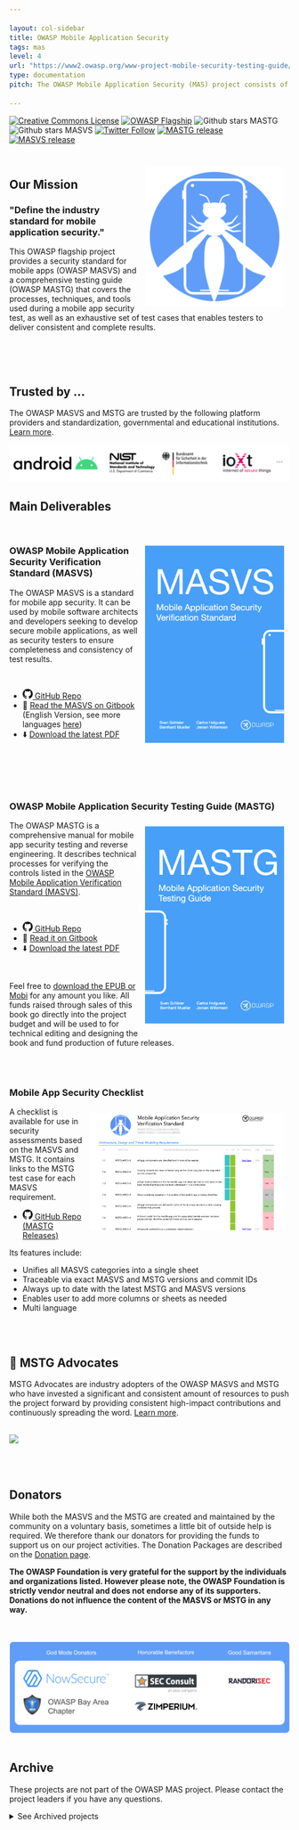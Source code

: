 ```yaml
---

layout: col-sidebar
title: OWASP Mobile Application Security
tags: mas
level: 4
url: "https://www2.owasp.org/www-project-mobile-security-testing-guide/"
type: documentation
pitch: The OWASP Mobile Application Security (MAS) project consists of a series of documents that establish a security standard for mobile apps and a comprehensive testing guide that covers the processes, techniques, and tools used during a mobile application security assessment, as well as an exhaustive set of test cases that enables testers to deliver consistent and complete results.

---
```

[![Creative Commons License](https://licensebuttons.net/l/by-sa/4.0/88x31.png)](https://creativecommons.org/licenses/by-sa/4.0/ "CC BY-SA 4.0")
[![OWASP Flagship](https://img.shields.io/badge/owasp-flagship%20project-48A646.svg)](https://www.owasp.org/index.php/Category:OWASP_Project#tab=Project_Inventory)
![Github stars MASTG](https://img.shields.io/github/stars/OWASP/owasp-mstg?label=Stars%20MSTG&style=social)
![Github stars MASVS](https://img.shields.io/github/stars/OWASP/owasp-masvs?label=Stars%20MASVS&style=social)
[![Twitter Follow](https://img.shields.io/twitter/follow/OWASP_MSTG.svg?style=social&label=Follow)](https://twitter.com/OWASP_MSTG)
[![MASTG release](https://img.shields.io/github/v/release/OWASP/owasp-mstg?label=MSTG%20release%20version)](https://github.com/OWASP/owasp-mstg/releases)
[![MASVS release](https://img.shields.io/github/v/release/OWASP/owasp-masvs?label=MASVS%20release%20version)](https://github.com/OWASP/owasp-masvs/releases)

<br>

<img align="right" style="padding: 10px;" width="250px" src="assets/images/logo_circle.png" />

## Our Mission

### "Define the industry standard for mobile application security."

This OWASP flagship project provides a security standard for mobile apps (OWASP MASVS) and a comprehensive testing guide (OWASP MASTG) that covers the processes, techniques, and tools used during a mobile app security test, as well as an exhaustive set of test cases that enables testers to deliver consistent and complete results.

<br><br><br>

## Trusted by ...

The OWASP MASVS and MSTG are trusted by the following platform providers and standardization, governmental and educational institutions. [Learn more](https://github.com/OWASP/owasp-mstg/blob/master/Document/0x02b-MASVS-MSTG-Adoption.md).

<a href="https://github.com/OWASP/owasp-mstg/blob/master/Document/0x02b-MASVS-MSTG-Adoption.md">
<img src="assets/images/trusted-by-logos.png"/>
</a>

<br>

## Main Deliverables

<br>

<a href="https://github.com/OWASP/owasp-masvs/discussions/categories/big-masvs-refactoring"><img align="right" style="padding: 10px;" width="250px" src="assets/images/masvs-cover.png"></a>

### OWASP Mobile Application Security Verification Standard (MASVS)

The OWASP MASVS is a standard for mobile app security. It can be used by mobile software architects and developers seeking to develop secure mobile applications, as well as security testers to ensure completeness and consistency of test results.

<br>

- <a href="https://github.com/OWASP/owasp-masvs/"><img src="assets/images/GitHub_logo.png" width="18px"> GitHub Repo</a>
- 📖 [Read the MASVS on Gitbook](https://mobile-security.gitbook.io/masvs/) (English Version, see more languages [here](https://github.com/OWASP/owasp-masvs#masvs-translations))
- ⬇️ [Download the latest PDF](https://github.com/OWASP/owasp-masvs/releases/latest)

<br><br><br><br>

### OWASP Mobile Application Security Testing Guide (MASTG)

<img align="right" style="padding: 10px;" width="250px" src="assets/images/mastg-cover.png" />

The OWASP MASTG is a comprehensive manual for mobile app security testing and reverse engineering. It describes technical processes for verifying the controls listed in the [OWASP Mobile Application Verification Standard (MASVS)](https://github.com/OWASP/owasp-masvs).

<br>

- <a href="https://github.com/OWASP/owasp-mstg/"><img src="assets/images/GitHub_logo.png" width="18px"> GitHub Repo</a>
- 📖 [Read it on Gitbook](https://mobile-security.gitbook.io/mobile-security-testing-guide/)
- ⬇️ [Download the latest PDF](https://github.com/OWASP/owasp-mstg/releases/latest)

<br>

Feel free to [download the EPUB or Mobi](https://leanpub.com/mobile-security-testing-guide) for any amount you like. All funds raised through sales of this book go directly into the project budget and will be used to for technical editing and designing the book and fund production of future releases.

<br><br>

### Mobile App Security Checklist

<img align="right" style="padding: 10px;" width="350px" src="assets/images/checklist_en_filled.png" />

A checklist is available for use in security assessments based on the MASVS and MSTG. It contains links to the MSTG test case for each MASVS requirement.

- <a href="https://github.com/OWASP/owasp-mstg/releases/latest"><img src="assets/images/GitHub_logo.png" width="18px"> GitHub Repo (MASTG Releases)</a>

Its features include:

- Unifies all MASVS categories into a single sheet
- Traceable via exact MASVS and MSTG versions and commit IDs
- Always up to date with the latest MSTG and MASVS versions
- Enables user to add more columns or sheets as needed
- Multi language

<br><br>

## 🥇 MSTG Advocates

MSTG Advocates are industry adopters of the OWASP MASVS and MSTG who have invested a significant and consistent amount of resources to push the project forward by providing consistent high-impact contributions and continuously spreading the word. [Learn more](https://github.com/OWASP/owasp-mstg/blob/master/Document/0x02c-Acknowledgements.md#our-mstg-advocates).

<br>

<a href="https://github.com/OWASP/owasp-mstg/blob/master/Document/0x02c-Acknowledgements.md#our-mstg-advocates">
<img src="https://raw.githubusercontent.com/OWASP/owasp-mstg/master/Document/Images/Other/nowsecure-logo.png" width="200px;" />
</a>

<br><br>

## Donators

While both the MASVS and the MSTG are created and maintained by the community on a voluntary basis, sometimes a little bit of outside help is required. We therefore thank our donators for providing the funds to support us on our project activities. The Donation Packages are described on the [Donation page](https://github.com/OWASP/owasp-mstg/blob/master/docs/donate.md).

**The OWASP Foundation is very grateful for the support by the individuals and organizations listed. However please note, the OWASP Foundation is strictly vendor neutral and does not endorse any of its supporters. Donations do not influence the content of the MASVS or MSTG in any way.**

<br><br>
<img src="assets/images/Donators/donators.png"/>
<br><br>

## Archive

These projects are not part of the OWASP MAS project. Please contact the project leaders if you have any questions.

<details>
    <summary>See Archived projects</summary>

| Project | Project Leaders | Description | Last Release |
| --- | ----- | ----------------- | --- |
| [Android CK](https://github.com/Flo354/Androick) | Florian Pradines | A python tool to help in forensics analysis on android. | 2014 |
| [Damn Vulnerable iOS Application](https://damnvulnerableiosapp.com/) | Prateek Gianchandani | An iOS application that is damn vulnerable. Its main goal is to provide a platform to mobile security enthusiasts/professionals or students to test their iOS penetration testing skills in a legal environment. | 2018 |
| [iGoat Tool Project](https://wiki.owasp.org/index.php/OWASP_iGoat_Tool_Project) | Swaroop Yermalkar | A learning tool for iOS developers (iPhone, iPad, etc.). It was inspired by the WebGoat project, and has a similar conceptual flow to it. | 2017 |
| [Mobile Top Ten](https://wiki.owasp.org/index.php/OWASP_Mobile_Top_10) | Jason Haddix, Daniel Miessler, Jonathan Carter, Milan Singh Thakur | The OWASP Mobile Security top 10 is created to raise awareness for the current mobile security issues. Note that this project has not been migrated yet: See this archive site and this archive site for the older resources. | 2016 |
| [Seraphimdroid](https://owasp.org/www-project-seraphimdroid/) | Nikola Milosevic, Kartik Kholi | A privacy and security protection app for Android devices. | 2016 |

</details>

